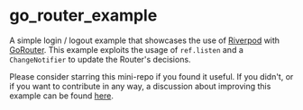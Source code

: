 # go_router_example

A simple login / logout example that showcases the use of [Riverpod] with [GoRouter].
This example exploits the usage of `ref.listen` and a `ChangeNotifier` to update the Router's decisions.

Please consider starring this mini-repo if you found it useful. If you didn't, or if you want to contribute in any way, a discussion about improving this example can be found [here].

[Riverpod]: https://github.com/rrousselGit/river_pod
[GoRouter]: https://github.com/csells/go_router
[here]: https://github.com/rrousselGit/riverpod/discussions/1357
